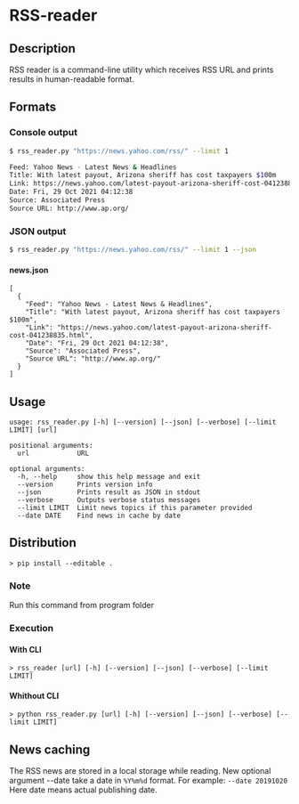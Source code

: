 # RSS-reader

## Description

RSS reader is a command-line utility which receives RSS URL and prints results in human-readable format.

## Formats

### Console output

```bash
$ rss_reader.py "https://news.yahoo.com/rss/" --limit 1

Feed: Yahoo News - Latest News & Headlines
Title: With latest payout, Arizona sheriff has cost taxpayers $100m
Link: https://news.yahoo.com/latest-payout-arizona-sheriff-cost-041238835.html
Date: Fri, 29 Oct 2021 04:12:38
Source: Associated Press
Source URL: http://www.ap.org/
```

### JSON output

```bash
$ rss_reader.py "https://news.yahoo.com/rss/" --limit 1 --json
```

#### news.json

```
[
  {
    "Feed": "Yahoo News - Latest News & Headlines",
    "Title": "With latest payout, Arizona sheriff has cost taxpayers $100m",
    "Link": "https://news.yahoo.com/latest-payout-arizona-sheriff-cost-041238835.html",
    "Date": "Fri, 29 Oct 2021 04:12:38",
    "Source": "Associated Press",
    "Source URL": "http://www.ap.org/"
  }
]
```

## Usage

```
usage: rss_reader.py [-h] [--version] [--json] [--verbose] [--limit LIMIT] [url]

positional arguments:
  url            URL

optional arguments:
  -h, --help     show this help message and exit
  --version      Prints version info
  --json         Prints result as JSON in stdout
  --verbose      Outputs verbose status messages
  --limit LIMIT  Limit news topics if this parameter provided
  --date DATE    Find news in cache by date
```

## Distribution

```
> pip install --editable .
```

### Note

Run this command from program folder

### Execution

#### With CLI

```
> rss_reader [url] [-h] [--version] [--json] [--verbose] [--limit LIMIT]
```

#### Whithout CLI

```
> python rss_reader.py [url] [-h] [--version] [--json] [--verbose] [--limit LIMIT]
```

## News caching

The RSS news are stored in a local storage while reading. New optional argument --date take a date in ```%Y%m%d```
format. For example: ```--date 20191020``` Here date means actual publishing date.